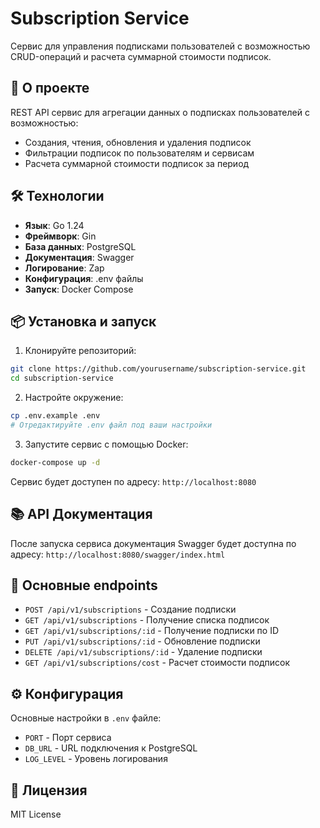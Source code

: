 # Subscription Service

Сервис для управления подписками пользователей с возможностью CRUD-операций и расчета суммарной стоимости подписок.

## 📌 О проекте

REST API сервис для агрегации данных о подписках пользователей с возможностью:
- Создания, чтения, обновления и удаления подписок
- Фильтрации подписок по пользователям и сервисам
- Расчета суммарной стоимости подписок за период

## 🛠 Технологии

- **Язык**: Go 1.24
- **Фреймворк**: Gin
- **База данных**: PostgreSQL
- **Документация**: Swagger
- **Логирование**: Zap
- **Конфигурация**: .env файлы
- **Запуск**: Docker Compose

## 📦 Установка и запуск

1. Клонируйте репозиторий:
```bash
git clone https://github.com/yourusername/subscription-service.git
cd subscription-service
```

2. Настройте окружение:
```bash
cp .env.example .env
# Отредактируйте .env файл под ваши настройки
```

3. Запустите сервис с помощью Docker:
```bash
docker-compose up -d
```

Сервис будет доступен по адресу: `http://localhost:8080`

## 📚 API Документация

После запуска сервиса документация Swagger будет доступна по адресу:
`http://localhost:8080/swagger/index.html`

## 🚀 Основные endpoints

- `POST /api/v1/subscriptions` - Создание подписки
- `GET /api/v1/subscriptions` - Получение списка подписок
- `GET /api/v1/subscriptions/:id` - Получение подписки по ID
- `PUT /api/v1/subscriptions/:id` - Обновление подписки
- `DELETE /api/v1/subscriptions/:id` - Удаление подписки
- `GET /api/v1/subscriptions/cost` - Расчет стоимости подписок

## ⚙️ Конфигурация

Основные настройки в `.env` файле:
- `PORT` - Порт сервиса
- `DB_URL` - URL подключения к PostgreSQL
- `LOG_LEVEL` - Уровень логирования

## 📜 Лицензия

MIT License
